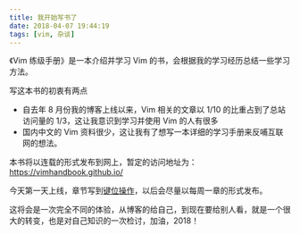 ```yaml
---
title: 我开始写书了
date: 2018-04-07 19:44:19
tags: [vim, 杂谈]
---
```


《Vim 练级手册》是一本介绍并学习 Vim 的书，会根据我的学习经历总结一些学习方法。
<!-- more -->
写这本书的初衷有两点

- 自去年 8 月份我的博客上线以来，Vim 相关的文章以 1/10 的比重占到了总站访问量的 1/3，这让我意识到学习并使用 Vim 的人有很多
- 国内中文的 Vim 资料很少，这让我有了想写一本详细的学习手册来反哺互联网的想法。

本书将以连载的形式发布到网上，暂定的访问地址为：https://vimhandbook.github.io/

今天第一天上线，章节写到[键位操作](https://vimhandbook.github.io/#docs/key-position)，以后会尽量以每周一章的形式发布。

这将会是一次完全不同的体验，从博客的给自己，到现在要给别人看，就是一个很大的转变，也是对自己知识的一次检讨，加油，2018！

